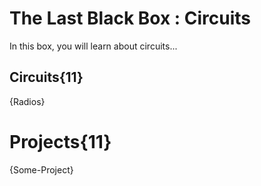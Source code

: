 # The Last Black Box : Circuits
In this box, you will learn about circuits...

## Circuits{11}
{Radios}

# Projects{11}
{Some-Project}
